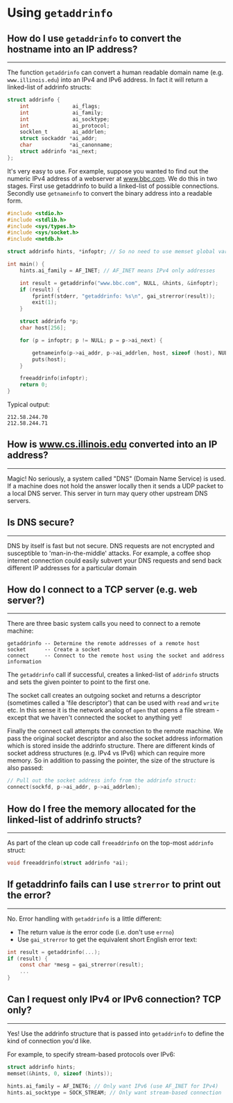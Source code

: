 # Using `getaddrinfo`

## How do I use `getaddrinfo` to convert the hostname into an IP address?

----

The function `getaddrinfo` can convert a human readable domain name (e.g. `www.illinois.edu`) into an IPv4 and IPv6 address. In fact it will return a linked-list of addrinfo structs:
```C
struct addrinfo {
    int              ai_flags;
    int              ai_family;
    int              ai_socktype;
    int              ai_protocol;
    socklen_t        ai_addrlen;
    struct sockaddr *ai_addr;
    char            *ai_canonname;
    struct addrinfo *ai_next;
};
```

It's very easy to use. For example, suppose you wanted to find out the numeric IPv4 address of a webserver at www.bbc.com. We do this in two stages. First use getaddrinfo to build a linked-list of possible connections. Secondly use `getnameinfo` to convert the binary address into a readable form.

```C
#include <stdio.h>
#include <stdlib.h>
#include <sys/types.h>
#include <sys/socket.h>
#include <netdb.h>

struct addrinfo hints, *infoptr; // So no need to use memset global variables

int main() {
    hints.ai_family = AF_INET; // AF_INET means IPv4 only addresses

    int result = getaddrinfo("www.bbc.com", NULL, &hints, &infoptr);
    if (result) {
        fprintf(stderr, "getaddrinfo: %s\n", gai_strerror(result));
        exit(1);
    }

    struct addrinfo *p;
    char host[256];

    for (p = infoptr; p != NULL; p = p->ai_next) {

        getnameinfo(p->ai_addr, p->ai_addrlen, host, sizeof (host), NULL, 0, NI_NUMERICHOST);
        puts(host);
    }

    freeaddrinfo(infoptr);
    return 0;
}
```
Typical output:
```
212.58.244.70
212.58.244.71
```

## How is www.cs.illinois.edu converted into an IP address?

----


Magic! No seriously, a system called "DNS" (Domain Name Service) is used. If a machine does not hold the answer locally then it sends a UDP packet to a local DNS server. This server in turn may query other upstream DNS servers.

## Is DNS secure?

----

DNS by itself is fast but not secure. DNS requests are not encrypted and susceptible to 'man-in-the-middle' attacks. For example, a coffee shop internet connection could easily subvert your DNS requests and send back different IP addresses for a particular domain

## How do I connect to a TCP server (e.g. web server?)

----


There are three basic system calls you need to connect to a remote machine:
```
getaddrinfo -- Determine the remote addresses of a remote host
socket      -- Create a socket
connect     -- Connect to the remote host using the socket and address information
```
The `getaddrinfo` call if successful, creates a linked-list of `addrinfo` structs and sets the given pointer to point to the first one.


The socket call creates an outgoing socket and returns a descriptor (sometimes called a 'file descriptor') that can be used with `read` and `write` etc. In this sense it is the network analog of `open` that opens a file stream - except that we haven't connected the socket to anything yet!

Finally the connect call attempts the connection to the remote machine. We pass the original socket descriptor and also the socket address information which is stored inside the addrinfo structure. There are different kinds of socket address structures (e.g. IPv4 vs IPv6) which can require more memory. So in addition to passing the pointer, the size of the structure is also passed:

```C
// Pull out the socket address info from the addrinfo struct:
connect(sockfd, p->ai_addr, p->ai_addrlen);
```

## How do I free the memory allocated for the linked-list of addrinfo structs?

----


As part of the clean up code call `freeaddrinfo` on the top-most `addrinfo` struct:
```C
void freeaddrinfo(struct addrinfo *ai);
```

## If getaddrinfo fails can I use `strerror` to print out the error?

----

No. Error handling with `getaddrinfo` is a little different:
*  The return value _is_ the error code (i.e. don't use `errno`)
* Use `gai_strerror` to get the equivalent short English error text:

```C
int result = getaddrinfo(...);
if (result) { 
    const char *mesg = gai_strerror(result); 
    ...
}
```

## Can I request only IPv4 or IPv6 connection? TCP only?

----

Yes! Use the addrinfo structure that is passed into `getaddrinfo` to define the kind of connection you'd like.

For example, to specify stream-based protocols over IPv6:
```C
struct addrinfo hints;
memset(&hints, 0, sizeof (hints));

hints.ai_family = AF_INET6; // Only want IPv6 (use AF_INET for IPv4)
hints.ai_socktype = SOCK_STREAM; // Only want stream-based connection
```
